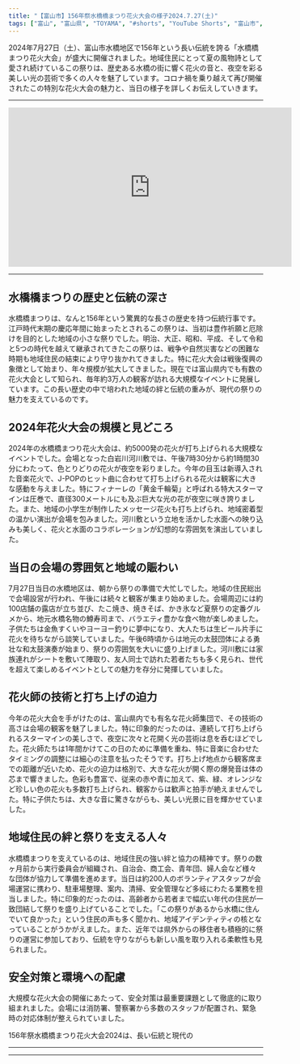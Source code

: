 ```yaml
---
title: "【富山市】156年祭水橋橋まつり花火大会の様子2024.7.27(土)"
tags: ["富山", "富山県", "TOYAMA", "#shorts", "YouTube Shorts", "富山市", "富山市観光", "富山市グルメ", "富山駅", "花火", "花火大会", "夏", "イベント", "祭り", "伝統", "文化", "地域行事", "富山観光", "富山旅行", "北陸観光", "日本海", "立山黒部", "動画", "ショート動画", "富山県の観光スポット", "富山県でおすすめの場所", "富山県の名所", "富山県の見どころ", "富山県のグルメ", "富山県の文化", "富山県の自然", "富山県のイベント"]
---
```


2024年7月27日（土）、富山市水橋地区で156年という長い伝統を誇る「水橋橋まつり花火大会」が盛大に開催されました。地域住民にとって夏の風物詩として愛され続けているこの祭りは、歴史ある水橋の街に響く花火の音と、夜空を彩る美しい光の芸術で多くの人々を魅了しています。コロナ禍を乗り越えて再び開催されたこの特別な花火大会の魅力と、当日の様子を詳しくお伝えしていきます。

---

<!-- 🎥 YouTube動画埋め込み -->
<iframe width="560" height="315" src="https://www.youtube.com/embed/sKK3iLwBk9A" title="YouTube video player" frameborder="0" allowfullscreen></iframe>

---

## 水橋橋まつりの歴史と伝統の深さ

水橋橋まつりは、なんと156年という驚異的な長さの歴史を持つ伝統行事です。江戸時代末期の慶応年間に始まったとされるこの祭りは、当初は豊作祈願と厄除けを目的とした地域の小さな祭りでした。明治、大正、昭和、平成、そして令和と5つの時代を越えて継承されてきたこの祭りは、戦争や自然災害などの困難な時期も地域住民の結束により守り抜かれてきました。特に花火大会は戦後復興の象徴として始まり、年々規模が拡大してきました。現在では富山県内でも有数の花火大会として知られ、毎年約3万人の観客が訪れる大規模なイベントに発展しています。この長い歴史の中で培われた地域の絆と伝統の重みが、現代の祭りの魅力を支えているのです。

## 2024年花火大会の規模と見どころ

2024年の水橋橋まつり花火大会は、約5000発の花火が打ち上げられる大規模なイベントでした。会場となった白岩川河川敷では、午後7時30分から約1時間30分にわたって、色とりどりの花火が夜空を彩りました。今年の目玉は新導入された音楽花火で、J-POPのヒット曲に合わせて打ち上げられる花火は観客に大きな感動を与えました。特にフィナーレの「黄金千輪菊」と呼ばれる特大スターマインは圧巻で、直径300メートルにも及ぶ巨大な光の花が夜空に咲き誇りました。また、地域の小学生が制作したメッセージ花火も打ち上げられ、地域密着型の温かい演出が会場を包みました。河川敷という立地を活かした水面への映り込みも美しく、花火と水面のコラボレーションが幻想的な雰囲気を演出していました。

## 当日の会場の雰囲気と地域の賑わい

7月27日当日の水橋地区は、朝から祭りの準備で大忙しでした。地域の住民総出で会場設営が行われ、午後には続々と観客が集まり始めました。会場周辺には約100店舗の露店が立ち並び、たこ焼き、焼きそば、かき氷など夏祭りの定番グルメから、地元水橋名物の鱒寿司まで、バラエティ豊かな食べ物が楽しめました。子供たちは金魚すくいやヨーヨー釣りに夢中になり、大人たちは生ビール片手に花火を待ちながら談笑していました。午後6時頃からは地元の太鼓団体による勇壮な和太鼓演奏が始まり、祭りの雰囲気を大いに盛り上げました。河川敷には家族連れがシートを敷いて陣取り、友人同士で訪れた若者たちも多く見られ、世代を超えて楽しめるイベントとしての魅力を存分に発揮していました。

## 花火師の技術と打ち上げの迫力

今年の花火大会を手がけたのは、富山県内でも有名な花火師集団で、その技術の高さは会場の観客を魅了しました。特に印象的だったのは、連続して打ち上げられるスターマインの美しさで、夜空に次々と花開く光の芸術は息を呑むほどでした。花火師たちは1年間かけてこの日のために準備を重ね、特に音楽に合わせたタイミングの調整には細心の注意を払ったそうです。打ち上げ地点から観客席までの距離が近いため、花火の迫力は格別で、大きな花火が開く際の爆発音は体の芯まで響きました。色彩も豊富で、従来の赤や青に加えて、紫、緑、オレンジなど珍しい色の花火も多数打ち上げられ、観客からは歓声と拍手が絶えませんでした。特に子供たちは、大きな音に驚きながらも、美しい光景に目を輝かせていました。

## 地域住民の絆と祭りを支える人々

水橋橋まつりを支えているのは、地域住民の強い絆と協力の精神です。祭りの数ヶ月前から実行委員会が組織され、自治会、商工会、青年団、婦人会など様々な団体が協力して準備を進めます。当日は約200人のボランティアスタッフが会場運営に携わり、駐車場整理、案内、清掃、安全管理など多岐にわたる業務を担当しました。特に印象的だったのは、高齢者から若者まで幅広い年代の住民が一致団結して祭りを盛り上げていることでした。「この祭りがあるから水橋に住んでいて良かった」という住民の声も多く聞かれ、地域アイデンティティの核となっていることがうかがえました。また、近年では県外からの移住者も積極的に祭りの運営に参加しており、伝統を守りながらも新しい風を取り入れる柔軟性も見られました。

## 安全対策と環境への配慮

大規模な花火大会の開催にあたって、安全対策は最重要課題として徹底的に取り組まれました。会場には消防署、警察署から多数のスタッフが配置され、緊急時の対応体制が整えられていました。

156年祭水橋橋まつり花火大会2024は、長い伝統と現代の

---

<!-- 🗺 Googleマップ（自動表示: page.tsxで地域名から自動生成） -->

<!-- 📍 宿泊リンク（自動表示: page.tsxで地域別リンクを自動生成）
     - タイトルから地域名を抽出
     - JTB / 楽天トラベル / じゃらん / 一休.com 対応
     - 環境変数でプロバイダー切替可能
-->

<!-- 📚 関連記事（自動表示: page.tsxで同カテゴリから2件自動選択） -->

<!-- 🏷️ タグ（自動表示: page.tsxで記事最下部に自動配置） -->

---

<!--
【記事文字数ルール】
- 基本文字数: 最低1000文字以上
- 推奨文字数: 1000〜1500文字（スマホ読みやすさ最優先）
- 上限なし: 情報量的に必要な場合は1500文字や2000文字を超えても良い
- 判断基準: 読者にとって価値ある情報を過不足なく提供できる文字数

【記事構成の最終形】
1. タイトル・動画・本文
2. まとめ
3. Googleマップ（見出しなし、マップのみ自動表示）
4. **宿泊リンク（地域別自動生成）** ← 2025年10月7日追加
5. 関連記事（H3、同カテゴリから2件自動選択）
6. タグ（記事最下部に自動表示）
7. ナビゲーションボタン

【宿泊リンクシステム仕様】
- タイトルから地域名を自動抽出（【〇〇市】形式優先）
- 北陸地方地域辞書: 富山/石川/福井の主要都市対応
- 対応プロバイダー: JTB（既定）/ 楽天トラベル / じゃらん / 一休.com
- 環境変数で切替: NEXT_PUBLIC_DEFAULT_TRAVEL_PROVIDER
- URLテンプレート: 地域名自動エンコード + アフィリエイトID挿入
- 配置位置: Googleマップ直後、関連記事より前

【自動生成セクション】
※以下はpage.tsxで自動生成されるため、記事本文には含めない
- Googleマップ: タイトル【】内の地域名から生成
- 宿泊リンク: 地域名抽出 → Deeplink生成 → スタイル適用
- 関連記事: 同カテゴリから2件を自動選択・リンク化
- タグ: 記事データから最下部に自動配置

【削除済みセクション】
※アクセス方法・周辺情報・公式リンクセクションは不要（2025年10月5日削除）

【AdSense・アフィリエイト】
- Google AdSense: 全ページ自動読み込み（layout.tsx）
- アフィリエイトスクリプト: AffilScript（layout.tsx）
- data-affil属性での動的リンク変換機能あり（現在は宿泊リンクで代替）

【最終更新】2025年10月7日 - 地域別宿泊リンク自動生成システム実装
-->
